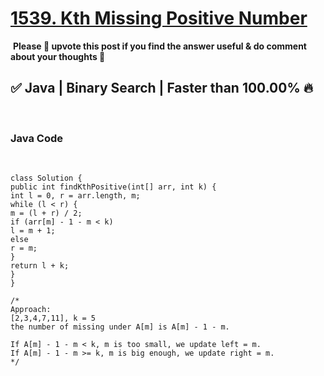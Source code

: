 # [1539. Kth Missing Positive Number](https://leetcode.com/problems/kth-missing-positive-number/)
​
**Please 🔼 upvote this post if you find the answer useful & do comment about your thoughts 💬**
​
## ✅ Java | Binary Search | Faster than 100.00% 🔥
​
### Java Code
​
```
class Solution {
public int findKthPositive(int[] arr, int k) {
int l = 0, r = arr.length, m;
while (l < r) {
m = (l + r) / 2;
if (arr[m] - 1 - m < k)
l = m + 1;
else
r = m;
}
return l + k;
}
}
​
/*
Approach:
[2,3,4,7,11], k = 5
the number of missing under A[m] is A[m] - 1 - m.
​
If A[m] - 1 - m < k, m is too small, we update left = m.
If A[m] - 1 - m >= k, m is big enough, we update right = m.
*/
```
